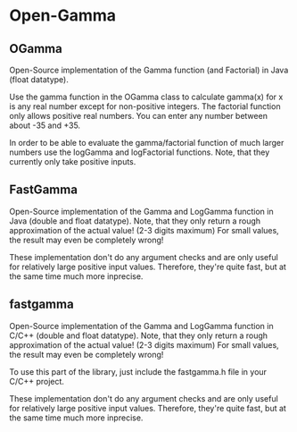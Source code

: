 # Open-Gamma
## OGamma
Open-Source implementation of the Gamma function (and Factorial) in Java (float datatype).

Use the gamma function in the OGamma class to calculate gamma(x) for x is any real number except for non-positive integers. The factorial function only allows positive real numbers. You can enter any number between about -35 and +35.

In order to be able to evaluate the gamma/factorial function of much larger numbers use the logGamma and logFactorial functions. Note, that they currently only take positive inputs.

## FastGamma
Open-Source implementation of the Gamma and LogGamma function in Java (double and float datatype). Note, that they only return a rough approximation of the actual value! (2-3 digits maximum) For small values, the result may even be completely wrong!

These implementation don't do any argument checks and are only useful for relatively large positive input values.
Therefore, they're quite fast, but at the same time much more inprecise.

## fastgamma
Open-Source implementation of the Gamma and LogGamma function in C/C++ (double and float datatype). Note, that they only return a rough approximation of the actual value! (2-3 digits maximum) For small values, the result may even be completely wrong!

To use this part of the library, just include the fastgamma.h file in your C/C++ project.

These implementation don't do any argument checks and are only useful for relatively large positive input values.
Therefore, they're quite fast, but at the same time much more inprecise.
